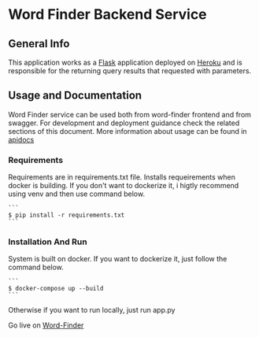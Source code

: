 # Word Finder Backend Service

## General Info
This application works as a [Flask](https://flask.palletsprojects.com/en/2.0.x/) application deployed on [Heroku](https://www.heroku.com/) and is responsible for the returning query results that requested with parameters.

## Usage and Documentation
Word Finder service can be used both from word-finder frontend and from swagger. For development and deployment
guidance check the related sections of this document. More information about usage can be found in [apidocs](https://word-finder-get-words.herokuapp.com/apidocs/)

### Requirements
Requirements are in requirements.txt file. Installs requeirements when docker is building. If you don't want to dockerize it, i higtly recommend using venv and then 
use command below.

    ```
    $ pip install -r requirements.txt
    ```

### Installation And Run
System is built on docker. If you want to dockerize it, just follow the command below.

    ```
    $ docker-compose up --build
    ```
Otherwise if you want to run locally, just run app.py

Go live on [Word-Finder](https://word-finder-tr.herokuapp.com/)